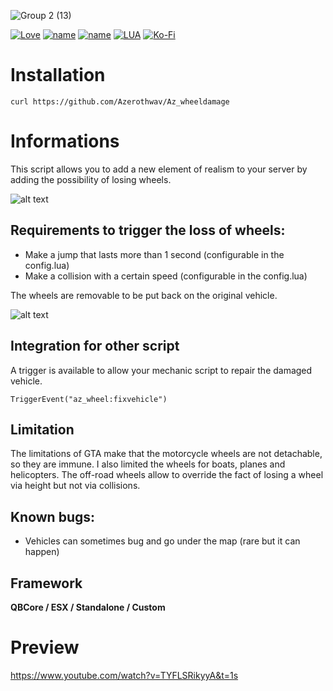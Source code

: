![Group 2 (13)](https://user-images.githubusercontent.com/76072277/212427113-123c0e95-9982-41de-a4fd-32ac33340bd2.png)

[![Love](http://ForTheBadge.com/images/badges/built-with-love.svg)](https://github.com/Azerothwav) [![name](https://img.shields.io/badge/Discord-7289DA?style=for-the-badge&logo=discord&logoColor=white)](https://forum.cfx.re/t/realistic-vehicle-failure-repair-fix/4887760/2) [![name](https://img.shields.io/badge/YouTube-FF0000?style=for-the-badge&logo=youtube&logoColor=white)](https://www.youtube.com/channel/UCH7coJ4d1gqh8BMMHacGQ5A) [![LUA](https://img.shields.io/badge/Lua-2C2D72?style=for-the-badge&logo=lua&logoColor=white)](https://www.lua.org) [![Ko-Fi](https://img.shields.io/badge/Ko--fi-F16061?style=for-the-badge&logo=ko-fi&logoColor=white)](https://ko-fi.com/azeroth)

# Installation
    curl https://github.com/Azerothwav/Az_wheeldamage

# Informations
This script allows you to add a new element of realism to your server by adding the possibility of losing wheels. 

![alt text](https://media.discordapp.net/attachments/912680553503948821/996428698565754890/unknown.png?width=1405&height=701)

## Requirements to trigger the loss of wheels:
- Make a jump that lasts more than 1 second (configurable in the config.lua)
- Make a collision with a certain speed (configurable in the config.lua)


The wheels are removable to be put back on the original vehicle. 

![alt text](https://media.discordapp.net/attachments/912680553503948821/996428806766198804/unknown.png)

## Integration for other script
A trigger is available to allow your mechanic script to repair the damaged vehicle.
    
    TriggerEvent("az_wheel:fixvehicle")

## Limitation
The limitations of GTA make that the motorcycle wheels are not detachable, so they are immune. I also limited the wheels for boats, planes and helicopters. The off-road wheels allow to override the fact of losing a wheel via height but not via collisions.

## Known bugs:
- Vehicles can sometimes bug and go under the map (rare but it can happen)

## Framework 
**QBCore / ESX / Standalone / Custom**

# Preview
https://www.youtube.com/watch?v=TYFLSRikyyA&t=1s
